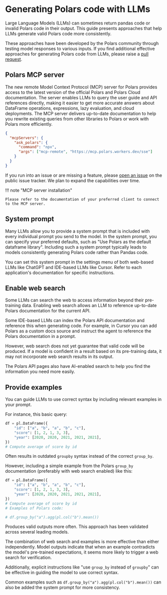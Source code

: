 # Generating Polars code with LLMs

Large Language Models (LLMs) can sometimes return pandas code or invalid Polars code in their
output. This guide presents approaches that help LLMs generate valid Polars code more consistently.

These approaches have been developed by the Polars community through testing model responses to
various inputs. If you find additional effective approaches for generating Polars code from LLMs,
please raise a [pull request](https://github.com/pola-rs/polars/pulls).

## Polars MCP server

The new remote Model Context Protocol (MCP) server for Polars provides access to the latest version
of the official Polars and Polars Cloud documentation. The server enables LLMs to query the user
guide and API references directly, making it easier to get more accurate answers about DataFrame
operations, expressions, lazy evaluation, and cloud deployments. The MCP server delivers up-to-date
documentation to help you rewrite existing queries from other libraries to Polars or work with
Polars more efficiently.

```json
{
  "mcpServers": {
    "ask_polars": {
      "command": "npx",
      "args": ["mcp-remote", "https://mcp.polars.workers.dev/sse"]
    }
  }
}
```

If you run into an issue or are missing a feature, please
[open an issue](https://github.com/pola-rs/polars/issues) on the public issue tracker. We plan to
expand the capabilities over time.

!!! note "MCP server installation"

    Please refer to the documentation of your preferred client to connect to the MCP server.

## System prompt

Many LLMs allow you to provide a system prompt that is included with every individual prompt you
send to the model. In the system prompt, you can specify your preferred defaults, such as "Use
Polars as the default dataframe library". Including such a system prompt typically leads to models
consistently generating Polars code rather than Pandas code.

You can set this system prompt in the settings menu of both web-based LLMs like ChatGPT and
IDE-based LLMs like Cursor. Refer to each application's documentation for specific instructions.

## Enable web search

Some LLMs can search the web to access information beyond their pre-training data. Enabling web
search allows an LLM to reference up-to-date Polars documentation for the current API.

Some IDE-based LLMs can index the Polars API documentation and reference this when generating code.
For example, in Cursor you can add Polars as a custom docs source and instruct the agent to
reference the Polars documentation in a prompt.

However, web search does not yet guarantee that valid code will be produced. If a model is confident
in a result based on its pre-training data, it may not incorporate web search results in its output.

The Polars API pages also have AI-enabled search to help you find the information you need more
easily.

## Provide examples

You can guide LLMs to use correct syntax by including relevant examples in your prompt.

For instance, this basic query:

```python
df = pl.DataFrame({
    "id": ["a", "b", "a", "b", "c"],
    "score": [1, 2, 1, 3, 3],
    "year": [2020, 2020, 2021, 2021, 2021],
})
# Compute average of score by id
```

Often results in outdated `groupby` syntax instead of the correct `group_by`.

However, including a simple example from the Polars `group_by` documentation (preferably with web
search enabled) like this:

```python
df = pl.DataFrame({
    "id": ["a", "b", "a", "b", "c"],
    "score": [1, 2, 1, 3, 3],
    "year": [2020, 2020, 2021, 2021, 2021],
})
# Compute average of score by id
# Examples of Polars code:

# df.group_by("a").agg(pl.col("b").mean())
```

Produces valid outputs more often. This approach has been validated across several leading models.

The combination of web search and examples is more effective than either independently. Model
outputs indicate that when an example contradicts the model's pre-trained expectations, it seems
more likely to trigger a web search for verification.

Additionally, explicit instructions like "use `group_by` instead of `groupby`" can be effective in
guiding the model to use correct syntax.

Common examples such as `df.group_by("a").agg(pl.col("b").mean())` can also be added the system
prompt for more consistency.
